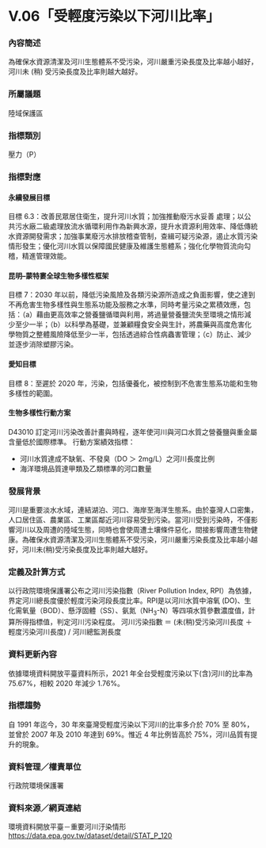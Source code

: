 # V.06「受輕度污染以下河川比率」

<script type="text/javascript" src="http://cdn.mathjax.org/mathjax/latest/MathJax.js?config=TeX-AMS-MML_HTMLorMML"></script>

### 內容簡述
為確保水資源清潔及河川生態體系不受污染，河川嚴重污染長度及比率越小越好，河川未 (稍) 受污染長度及比率則越大越好。

### 所屬議題
陸域保護區
### 指標類別
壓力（P）
### 指標對應
#### 永續發展目標
目標 6.3：改善民眾居住衛生，提升河川水質；加強推動廢污水妥善
處理；以公共污水廠二級處理放流水循環利用作為新興水源，提升水資源利用效率、降低傳統水資源開發需求；加強事業廢污水排放稽查管制，查緝可疑污染源，遏止水質污染情形發生；優化河川水質以保障國民健康及維護生態體系；強化化學物質流向勾稽，精進管理效能。
#### 昆明–蒙特婁全球生物多樣性框架
目標 7：2030 年以前，降低污染風險及各類污染源所造成之負面影響，使之達到不再危害生物多樣性與生態系功能及服務之水準，同時考量污染之累積效應，包括：（a）藉由更高效率之營養鹽循環與利用，將過量營養鹽流失至環境之情形減少至少一半；（b）以科學為基礎，並兼顧糧食安全與生計，將農藥與高度危害化學物質之整體風險降低至少一半，包括透過綜合性病蟲害管理；（c）防止、減少並逐步消除塑膠污染。
#### 愛知目標
目標 8：至遲於 2020 年，污染，包括優養化，被控制到不危害生態系功能和生物多樣性的範圍。
#### 生物多樣性行動方案
D43010 訂定河川污染改善計畫與時程，逐年使河川與河口水質之營養鹽與重金屬含量低於國際標準。
行動方案績效指標：
* 河川水質達成不缺氧、不發臭（DO ＞ 2mg/L）之河川長度比例
* 海洋環境品質達甲類及乙類標準的河口數量
### 發展背景
河川是重要淡水水域，連結湖泊、河口、海岸至海洋生態系。由於臺灣人口密集，人口居住區、農業區、工業區鄰近河川容易受到污染。當河川受到污染時，不僅影響河川以及周遭的陸域生態，同時也會使周遭土壤條件惡化，間接影響周遭生物健康。為確保水資源清潔及河川生態體系不受污染，河川嚴重污染長度及比率越小越好，河川未(稍)受污染長度及比率則越大越好。
### 定義及計算方式
以行政院環境保護署公布之河川污染指數（River Pollution Index, RPI）為依據，界定河川總長度優於輕度污染河段長度比率。RPI是以河川水質中溶氧 (DO)、生化需氧量（BOD）、懸浮固體（SS）、氨氮（NH<sub>3</sub>-N）等四項水質參數濃度值，計算所得指標值，判定河川污染程度。
河川污染指數 ＝ (未(稍)受污染河川長度 ＋ 輕度污染河川長度) / 河川總監測長度
### 資料更新內容
依據環境資料開放平臺資料所示，2021 年全台受輕度污染以下(含)河川的比率為 75.67%，相較 2020 年減少 1.76%。
### 指標趨勢
自 1991 年迄今，30 年來臺灣受輕度污染以下河川的比率多介於 70% 至 80%，並曾於 2007 年及 2010 年達到 69%。惟近 4 年比例皆高於 75%，河川品質有提升的現象。
### 資料管理／權責單位
行政院環境保護署
### 資料來源／網頁連結
環境資料開放平臺－重要河川汙染情形
https://data.epa.gov.tw/dataset/detail/STAT_P_120
